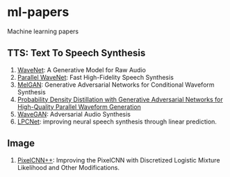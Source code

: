 # ml-papers
Machine learning papers

## TTS: Text To Speech Synthesis

1. [WaveNet](./tts/wavenet.md): A Generative Model for Raw Audio
2. [Parallel WaveNet](./tts/parallel_wavenet.md): Fast High-Fidelity Speech Synthesis
3. [MelGAN](./tts/melgan.md): Generative Adversarial Networks for Conditional Waveform Synthesis
4. [Probability Density Distillation with Generative Adversarial Networks for High-Quality Parallel Waveform Generation](./tts/probability_density_distillation_with_generative_adversarial_networks_for_high_quality_parallel_waveform_generation.md)
5. [WaveGAN](./tts/wavegan.md): Adversarial Audio Synthesis
6. [LPCNet](./tts/lpcnet.md): improving neural speech synthesis through linear prediction.

## Image

1. [PixelCNN++](./image/pixelcnnpp.md): Improving the PixelCNN with Discretized Logistic Mixture Likelihood and Other Modifications.
